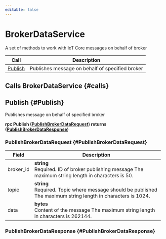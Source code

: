 ```yaml
---
editable: false
---
```


# BrokerDataService

A set of methods to work with IoT Core messages on behalf of broker

| Call | Description |
| --- | --- |
| [Publish](#Publish) | Publishes message on behalf of specified broker |

## Calls BrokerDataService {#calls}

## Publish {#Publish}

Publishes message on behalf of specified broker

**rpc Publish ([PublishBrokerDataRequest](#PublishBrokerDataRequest)) returns ([PublishBrokerDataResponse](#PublishBrokerDataResponse))**

### PublishBrokerDataRequest {#PublishBrokerDataRequest}

Field | Description
--- | ---
broker_id | **string**<br>Required. ID of broker publishing message The maximum string length in characters is 50.
topic | **string**<br>Required. Topic where message should be published The maximum string length in characters is 1024.
data | **bytes**<br>Content of the message The maximum string length in characters is 262144.


### PublishBrokerDataResponse {#PublishBrokerDataResponse}



